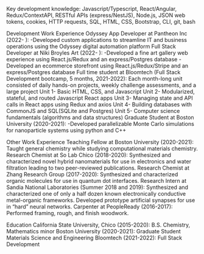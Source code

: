 Key development knowledge: Javascript/Typescript, React/Angular, Redux/ContextAPI, RESTful APIs (express/NestJS), Node.js, JSON web tokens, cookies, HTTP requests, SQL, HTML, CSS, Bootstrap, CLI, git, bash

Development Work Experience
Odyssey App Developer at Pantheon Inc (2022- ):
-Developed custom applications to streamline IT and business operations using the Odyssey digital automation platform 
Full Stack Developer at Niki Broyles Art (2022- ): 
-Developed a fine art gallery web experience using React.js/Redux and an express/Postgres database
-Developed an ecommerce storefront using React.js/Redux/Stripe and an express/Postgres database
Full time student at Bloomtech (Full Stack Development bootcamp, 5 months, 2021-2022):
Each month-long unit consisted of daily hands-on projects, weekly challenge assessments, and a large project
Unit 1- Basic HTML, CSS, and Javascript
Unit 2- Modularized, stateful, and routed Javascript React apps
Unit 3- Managing state and API calls in React apps using Redux and axios
Unit 4- Building databases with CommonJS and SQL(SQLite and Postgres)
Unit 5- Computer science fundamentals (algorithms and data structures)
Graduate Student at Boston University (2020-2021):
-Developed parallelizable Monte Carlo simulations for nanoparticle systems using python and C++

Other Work Experience
Teaching Fellow at Boston University (2020-2021): Taught general chemistry while studying computational materials chemistry.
Research Chemist at So Lab Chico (2018-2020): Synthesized and characterized novel hybrid nanomaterials for use in electronics and water filtration leading to two peer-reviewed publications.
Research Chemist at Zhang Research Group (2017-2020): Synthesized and characterized organic molecules for use in quantum dot interfaces.
Research Intern at Sandia National Laboratories (Summer 2018 and 2019): Synthesized and characterized one of only a half dozen known electronically conductive metal-organic frameworks. Developed prototype artificial synapses for use in “hard” neural networks.
Carpenter at PeopleReady (2016-2017): Performed framing, rough, and finish woodwork.

Education
California State University, Chico (2015-2020): B.S. Chemistry, Mathematics minor
Boston University (2020-2021): Graduate Student Materials Science and Engineering
Bloomtech (2021-2022): Full Stack Development
